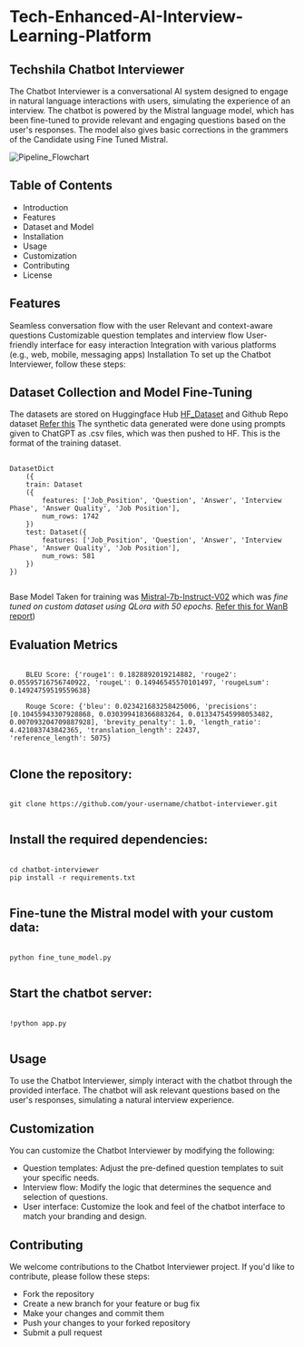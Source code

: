# Tech-Enhanced-AI-Interview-Learning-Platform

## Techshila Chatbot Interviewer

The Chatbot Interviewer is a conversational AI system designed to engage in natural language interactions with users, simulating the experience of an interview. The chatbot is powered by the Mistral language model, which has been fine-tuned to provide relevant and engaging questions based on the user's responses. The model also gives basic corrections in the grammers of the Candidate using Fine Tuned Mistral.

![Pipeline_Flowchart](https://github.com/beingamanforever/Tech-Enhanced-AI-Interview-Learning-Platform/blob/main/Techshila%202024.png)

## Table of Contents

- Introduction
- Features
- Dataset and Model
- Installation
- Usage
- Customization
- Contributing
- License
  

## Features
Seamless conversation flow with the user
Relevant and context-aware questions
Customizable question templates and interview flow
User-friendly interface for easy interaction
Integration with various platforms (e.g., web, mobile, messaging apps)
Installation
To set up the Chatbot Interviewer, follow these steps:

## Dataset Collection and Model Fine-Tuning

The datasets are stored on Huggingface Hub [HF_Dataset](AgamP/techshila_ml) and Github Repo dataset [Refer this](https://github.com/OmdenaAI/omdena-hyderabad-Chatbot-for-interview.git)
The synthetic data generated were done using prompts given to ChatGPT as .csv files, which was then pushed to HF. This is the format of the training dataset.
<pre>
  <code>
DatasetDict
    ({
    train: Dataset
    ({
        features: ['Job_Position', 'Question', 'Answer', 'Interview Phase', 'Answer Quality', 'Job Position'],
        num_rows: 1742
    })
    test: Dataset({
        features: ['Job_Position', 'Question', 'Answer', 'Interview Phase', 'Answer Quality', 'Job Position'],
        num_rows: 581
    })
})
  </code>
</pre> 

Base Model Taken for training was [Mistral-7b-Instruct-V02](akshatshaw/mistral-interview-finetune) which was *fine tuned on custom dataset using QLora with 50 epochs.* 
[Refer this for WanB report](https://github.com/beingamanforever/Tech-Enhanced-AI-Interview-Learning-Platform/blob/main/FineTuning%20mistral%20model%20_%20huggingface%20%E2%80%93%20Weights%20%26%20Biases.pdf))

## Evaluation Metrics

<pre>
  <code>
    BLEU Score: {'rouge1': 0.1828892019214882, 'rouge2': 0.05595716756740922, 'rougeL': 0.14946545570101497, 'rougeLsum': 0.14924759519559638}

    Rouge Score: {'bleu': 0.023421683258425006, 'precisions': [0.10455943307928868, 0.030399418366883264, 0.013347545998053482, 0.007093204709887928], 'brevity_penalty': 1.0, 'length_ratio': 4.421083743842365, 'translation_length': 22437, 'reference_length': 5075}
  </code>
</pre>

## Clone the repository:
<pre>
  <code class="python">
git clone https://github.com/your-username/chatbot-interviewer.git
  </code>
</pre>

## Install the required dependencies:
<pre>
  <code class="python">
cd chatbot-interviewer
pip install -r requirements.txt
  </code>
</pre>

## Fine-tune the Mistral model with your custom data:
<pre>
  <code>
python fine_tune_model.py
  </code>
</pre>

## Start the chatbot server:

<pre>
  <code>
!python app.py
  </code>
</pre>

## Usage
To use the Chatbot Interviewer, simply interact with the chatbot through the provided interface. The chatbot will ask relevant questions based on the user's responses, simulating a natural interview experience.

## Customization
You can customize the Chatbot Interviewer by modifying the following:

- Question templates: Adjust the pre-defined question templates to suit your specific needs.
- Interview flow: Modify the logic that determines the sequence and selection of questions.
- User interface: Customize the look and feel of the chatbot interface to match your branding and design.

## Contributing
We welcome contributions to the Chatbot Interviewer project. If you'd like to contribute, please follow these steps:

- Fork the repository
- Create a new branch for your feature or bug fix
- Make your changes and commit them
- Push your changes to your forked repository
- Submit a pull request
